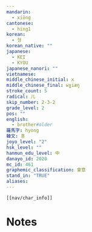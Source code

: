 ```yaml
---
mandarin:
  - xiōng
cantonese:
  - hing1
korean:
  - 형
korean_native: ""
japanese:
  - KEI
  - KYOU
japanese_nanori: ""
vietnamese:
middle_chinese_initial: x
middle_chinese_final: wɣiæŋ
stroke_count: 5
radical: 儿
skip_number: 2-3-2
grade_level: 2
pos: ""
english:
  - brother#older
羅馬字: hyong
韓文: 횽
joyo_level: "2"
hsk_level: ""
hanmun_edu_level: 中
danayo_id: 2020
mc_id: 461
graphemic_classification: 會意
stand_in: "TRUE"
aliases:
---
```

```meta-bind-embed
[[nav/char_info]]
```

# Notes
